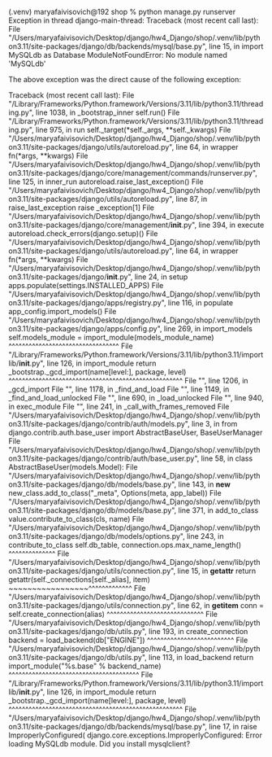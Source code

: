 (.venv) maryafaivisovich@192 shop % python manage.py runserver
Exception in thread django-main-thread:
Traceback (most recent call last):
  File "/Users/maryafaivisovich/Desktop/django/hw4_Django/shop/.venv/lib/python3.11/site-packages/django/db/backends/mysql/base.py", line 15, in <module>
    import MySQLdb as Database
ModuleNotFoundError: No module named 'MySQLdb'

The above exception was the direct cause of the following exception:

Traceback (most recent call last):
  File "/Library/Frameworks/Python.framework/Versions/3.11/lib/python3.11/threading.py", line 1038, in _bootstrap_inner
    self.run()
  File "/Library/Frameworks/Python.framework/Versions/3.11/lib/python3.11/threading.py", line 975, in run
    self._target(*self._args, **self._kwargs)
  File "/Users/maryafaivisovich/Desktop/django/hw4_Django/shop/.venv/lib/python3.11/site-packages/django/utils/autoreload.py", line 64, in wrapper
    fn(*args, **kwargs)
  File "/Users/maryafaivisovich/Desktop/django/hw4_Django/shop/.venv/lib/python3.11/site-packages/django/core/management/commands/runserver.py", line 125, in inner_run
    autoreload.raise_last_exception()
  File "/Users/maryafaivisovich/Desktop/django/hw4_Django/shop/.venv/lib/python3.11/site-packages/django/utils/autoreload.py", line 87, in raise_last_exception
    raise _exception[1]
  File "/Users/maryafaivisovich/Desktop/django/hw4_Django/shop/.venv/lib/python3.11/site-packages/django/core/management/__init__.py", line 394, in execute
    autoreload.check_errors(django.setup)()
  File "/Users/maryafaivisovich/Desktop/django/hw4_Django/shop/.venv/lib/python3.11/site-packages/django/utils/autoreload.py", line 64, in wrapper
    fn(*args, **kwargs)
  File "/Users/maryafaivisovich/Desktop/django/hw4_Django/shop/.venv/lib/python3.11/site-packages/django/__init__.py", line 24, in setup
    apps.populate(settings.INSTALLED_APPS)
  File "/Users/maryafaivisovich/Desktop/django/hw4_Django/shop/.venv/lib/python3.11/site-packages/django/apps/registry.py", line 116, in populate
    app_config.import_models()
  File "/Users/maryafaivisovich/Desktop/django/hw4_Django/shop/.venv/lib/python3.11/site-packages/django/apps/config.py", line 269, in import_models
    self.models_module = import_module(models_module_name)
                         ^^^^^^^^^^^^^^^^^^^^^^^^^^^^^^^^^
  File "/Library/Frameworks/Python.framework/Versions/3.11/lib/python3.11/importlib/__init__.py", line 126, in import_module
    return _bootstrap._gcd_import(name[level:], package, level)
           ^^^^^^^^^^^^^^^^^^^^^^^^^^^^^^^^^^^^^^^^^^^^^^^^^^^^
  File "<frozen importlib._bootstrap>", line 1206, in _gcd_import
  File "<frozen importlib._bootstrap>", line 1178, in _find_and_load
  File "<frozen importlib._bootstrap>", line 1149, in _find_and_load_unlocked
  File "<frozen importlib._bootstrap>", line 690, in _load_unlocked
  File "<frozen importlib._bootstrap_external>", line 940, in exec_module
  File "<frozen importlib._bootstrap>", line 241, in _call_with_frames_removed
  File "/Users/maryafaivisovich/Desktop/django/hw4_Django/shop/.venv/lib/python3.11/site-packages/django/contrib/auth/models.py", line 3, in <module>
    from django.contrib.auth.base_user import AbstractBaseUser, BaseUserManager
  File "/Users/maryafaivisovich/Desktop/django/hw4_Django/shop/.venv/lib/python3.11/site-packages/django/contrib/auth/base_user.py", line 58, in <module>
    class AbstractBaseUser(models.Model):
  File "/Users/maryafaivisovich/Desktop/django/hw4_Django/shop/.venv/lib/python3.11/site-packages/django/db/models/base.py", line 143, in __new__
    new_class.add_to_class("_meta", Options(meta, app_label))
  File "/Users/maryafaivisovich/Desktop/django/hw4_Django/shop/.venv/lib/python3.11/site-packages/django/db/models/base.py", line 371, in add_to_class
    value.contribute_to_class(cls, name)
  File "/Users/maryafaivisovich/Desktop/django/hw4_Django/shop/.venv/lib/python3.11/site-packages/django/db/models/options.py", line 243, in contribute_to_class
    self.db_table, connection.ops.max_name_length()
                   ^^^^^^^^^^^^^^
  File "/Users/maryafaivisovich/Desktop/django/hw4_Django/shop/.venv/lib/python3.11/site-packages/django/utils/connection.py", line 15, in __getattr__
    return getattr(self._connections[self._alias], item)
                   ~~~~~~~~~~~~~~~~~^^^^^^^^^^^^^
  File "/Users/maryafaivisovich/Desktop/django/hw4_Django/shop/.venv/lib/python3.11/site-packages/django/utils/connection.py", line 62, in __getitem__
    conn = self.create_connection(alias)
           ^^^^^^^^^^^^^^^^^^^^^^^^^^^^^
  File "/Users/maryafaivisovich/Desktop/django/hw4_Django/shop/.venv/lib/python3.11/site-packages/django/db/utils.py", line 193, in create_connection
    backend = load_backend(db["ENGINE"])
              ^^^^^^^^^^^^^^^^^^^^^^^^^^
  File "/Users/maryafaivisovich/Desktop/django/hw4_Django/shop/.venv/lib/python3.11/site-packages/django/db/utils.py", line 113, in load_backend
    return import_module("%s.base" % backend_name)
           ^^^^^^^^^^^^^^^^^^^^^^^^^^^^^^^^^^^^^^^
  File "/Library/Frameworks/Python.framework/Versions/3.11/lib/python3.11/importlib/__init__.py", line 126, in import_module
    return _bootstrap._gcd_import(name[level:], package, level)
           ^^^^^^^^^^^^^^^^^^^^^^^^^^^^^^^^^^^^^^^^^^^^^^^^^^^^
  File "/Users/maryafaivisovich/Desktop/django/hw4_Django/shop/.venv/lib/python3.11/site-packages/django/db/backends/mysql/base.py", line 17, in <module>
    raise ImproperlyConfigured(
django.core.exceptions.ImproperlyConfigured: Error loading MySQLdb module.
Did you install mysqlclient?